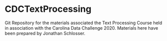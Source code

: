 # CDCTextProcessing
Git Repository for the materials associated the Text Processing Course held in association with the Carolina Data Challenge 2020. 
Materials here have been prepared by Jonathan Schlosser. 
